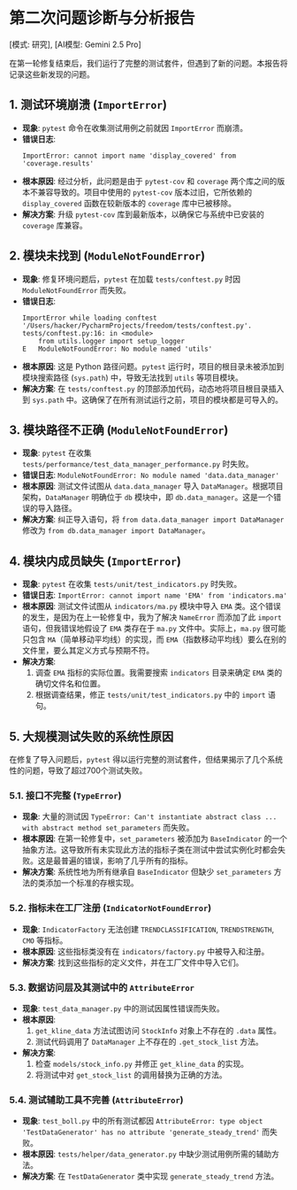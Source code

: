 # 第二次问题诊断与分析报告

[模式: 研究], [AI模型: Gemini 2.5 Pro]

在第一轮修复结束后，我们运行了完整的测试套件，但遇到了新的问题。本报告将记录这些新发现的问题。

## 1. 测试环境崩溃 (`ImportError`)

-   **现象**: `pytest` 命令在收集测试用例之前就因 `ImportError` 而崩溃。
-   **错误日志**: 
    ```
    ImportError: cannot import name 'display_covered' from 'coverage.results'
    ```
-   **根本原因**: 经过分析，此问题是由于 `pytest-cov` 和 `coverage` 两个库之间的版本不兼容导致的。项目中使用的 `pytest-cov` 版本过旧，它所依赖的 `display_covered` 函数在较新版本的 `coverage` 库中已被移除。
-   **解决方案**: 升级 `pytest-cov` 库到最新版本，以确保它与系统中已安装的 `coverage` 库兼容。

## 2. 模块未找到 (`ModuleNotFoundError`)

-   **现象**: 修复环境问题后，`pytest` 在加载 `tests/conftest.py` 时因 `ModuleNotFoundError` 而失败。
-   **错误日志**:
    ```
    ImportError while loading conftest '/Users/hacker/PycharmProjects/freedom/tests/conftest.py'.
    tests/conftest.py:16: in <module>
        from utils.logger import setup_logger
    E   ModuleNotFoundError: No module named 'utils'
    ```
-   **根本原因**: 这是 Python 路径问题。`pytest` 运行时，项目的根目录未被添加到模块搜索路径 (`sys.path`) 中，导致无法找到 `utils` 等项目模块。
-   **解决方案**: 在 `tests/conftest.py` 的顶部添加代码，动态地将项目根目录插入到 `sys.path` 中。这确保了在所有测试运行之前，项目的模块都是可导入的。

## 3. 模块路径不正确 (`ModuleNotFoundError`)

-   **现象**: `pytest` 在收集 `tests/performance/test_data_manager_performance.py` 时失败。
-   **错误日志**: `ModuleNotFoundError: No module named 'data.data_manager'`
-   **根本原因**: 测试文件试图从 `data.data_manager` 导入 `DataManager`。根据项目架构，`DataManager` 明确位于 `db` 模块中，即 `db.data_manager`。这是一个错误的导入路径。
-   **解决方案**: 纠正导入语句，将 `from data.data_manager import DataManager` 修改为 `from db.data_manager import DataManager`。

## 4. 模块内成员缺失 (`ImportError`)

-   **现象**: `pytest` 在收集 `tests/unit/test_indicators.py` 时失败。
-   **错误日志**: `ImportError: cannot import name 'EMA' from 'indicators.ma'`
-   **根本原因**: 测试文件试图从 `indicators/ma.py` 模块中导入 `EMA` 类。这个错误的发生，是因为在上一轮修复中，我为了解决 `NameError` 而添加了此 `import` 语句，但我错误地假设了 `EMA` 类存在于 `ma.py` 文件中。实际上，`ma.py` 很可能只包含 `MA`（简单移动平均线）的实现，而 `EMA`（指数移动平均线）要么在别的文件里，要么其定义方式与预期不符。
-   **解决方案**:
    1.  调查 `EMA` 指标的实际位置。我需要搜索 `indicators` 目录来确定 `EMA` 类的确切文件名和位置。
    2.  根据调查结果，修正 `tests/unit/test_indicators.py` 中的 `import` 语句。

## 5. 大规模测试失败的系统性原因

在修复了导入问题后，`pytest` 得以运行完整的测试套件，但结果揭示了几个系统性的问题，导致了超过700个测试失败。

### 5.1. 接口不完整 (`TypeError`)

-   **现象**: 大量的测试因 `TypeError: Can't instantiate abstract class ... with abstract method set_parameters` 而失败。
-   **根本原因**: 在第一轮修复中，`set_parameters` 被添加为 `BaseIndicator` 的一个抽象方法。这导致所有未实现此方法的指标子类在测试中尝试实例化时都会失败。这是最普遍的错误，影响了几乎所有的指标。
-   **解决方案**: 系统性地为所有继承自 `BaseIndicator` 但缺少 `set_parameters` 方法的类添加一个标准的存根实现。

### 5.2. 指标未在工厂注册 (`IndicatorNotFoundError`)

-   **现象**: `IndicatorFactory` 无法创建 `TRENDCLASSIFICATION`, `TRENDSTRENGTH`, `CMO` 等指标。
-   **根本原因**: 这些指标类没有在 `indicators/factory.py` 中被导入和注册。
-   **解决方案**: 找到这些指标的定义文件，并在工厂文件中导入它们。

### 5.3. 数据访问层及其测试中的 `AttributeError`

-   **现象**: `test_data_manager.py` 中的测试因属性错误而失败。
-   **根本原因**:
    1.  `get_kline_data` 方法试图访问 `StockInfo` 对象上不存在的 `.data` 属性。
    2.  测试代码调用了 `DataManager` 上不存在的 `.get_stock_list` 方法。
-   **解决方案**:
    1.  检查 `models/stock_info.py` 并修正 `get_kline_data` 的实现。
    2.  将测试中对 `get_stock_list` 的调用替换为正确的方法。

### 5.4. 测试辅助工具不完善 (`AttributeError`)

-   **现象**: `test_boll.py` 中的所有测试都因 `AttributeError: type object 'TestDataGenerator' has no attribute 'generate_steady_trend'` 而失败。
-   **根本原因**: `tests/helper/data_generator.py` 中缺少测试用例所需的辅助方法。
-   **解决方案**: 在 `TestDataGenerator` 类中实现 `generate_steady_trend` 方法。 